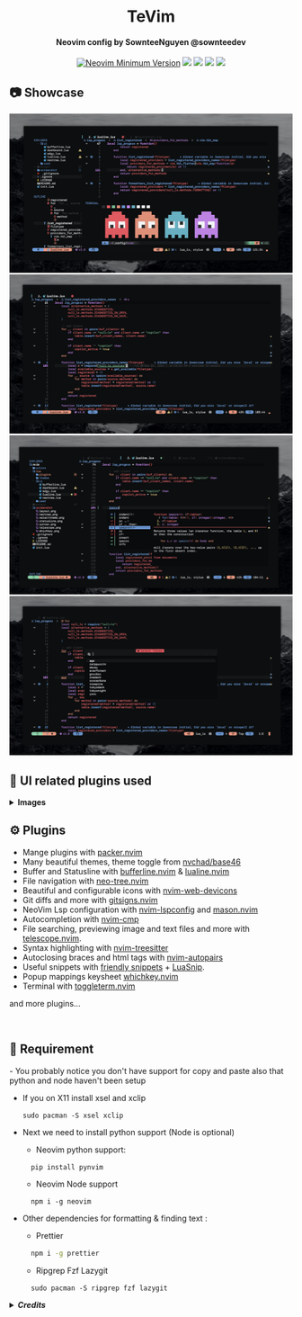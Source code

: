 <h1 align="center">TeVim</h1>

<h4 align="center">Neovim config by SownteeNguyen @sownteedev</h2>

<div align="center">
 
[![Neovim Minimum Version](https://img.shields.io/badge/Neovim-Nightly-blueviolet.svg?style=for-the-badge&logo=Neovim&color=90E59A&logoColor=white)](https://github.com/neovim/neovim)
![](https://img.shields.io/github/last-commit/sownteedev/TeVim?&style=for-the-badge&color=C9CBFF&logoColor=D9E0EE&labelColor=302D41)
![](https://img.shields.io/github/stars/sownteedev/TeVim?style=for-the-badge&logo=starship&color=8bd5ca&logoColor=D9E0EE&labelColor=302D41)
[![](https://img.shields.io/github/repo-size/sownteedev/TeVim?color=%23DDB6F2&label=SIZE&logo=codesandbox&style=for-the-badge&logoColor=D9E0EE&labelColor=302D41)](https://github.com/sownteedev/TeVim)
<a href="https://discordapp.com/users/745732774027198554"><img src="https://img.shields.io/badge/Discord-7289DA?style=for-the-badge&logo=discord&logoColor=white"/></a>
</div>
  
## 📷 Showcase

<img src="screenshot/layout.png">
<img src="screenshot/syntax.png">
<img src="screenshot/completion.png">
<img src="screenshot/selecttheme.png">

## 🔌 UI related plugins used

<details><summary> <b>Images</b></summary>

<h4> Neotree.lua </h3>

<img src="screenshot/neotree.png">

<h4> Telescope-nvim </h3>

A fuzzy file finder, picker, sorter, previewer and much more:

<img src="screenshot/telescope.png">

<h4> Statusline with Lualine.nvim </h3>

<img src="screenshot/statusline.png">

<h4> Show bindkeys with Whichkey </h3>

<img src="screenshot/wk.png">

</details>

## ⚙️ Plugins

- Mange plugins with [packer.nvim](https://github.com/wbthomason/packer.nvim)
- Many beautiful themes, theme toggle from [nvchad/base46](https://github.com/NvChad/base46)
- Buffer and Statusline with [bufferline.nvim](https://github.com/akinsho/bufferline.nvim) & [lualine.nvim](https://github.com/nvim-lualine/lualine.nvim)
- File navigation with [neo-tree.nvim](https://github.com/nvim-neo-tree/neo-tree.nvim)
- Beautiful and configurable icons with [nvim-web-devicons](https://github.com/kyazdani42/nvim-web-devicons)
- Git diffs and more with [gitsigns.nvim](https://github.com/lewis6991/gitsigns.nvim)
- NeoVim Lsp configuration with [nvim-lspconfig](https://github.com/neovim/nvim-lspconfig) and [mason.nvim](https://github.com/williamboman/mason.nvim)
- Autocompletion with [nvim-cmp](https://github.com/hrsh7th/nvim-cmp)
- File searching, previewing image and text files and more with [telescope.nvim](https://github.com/nvim-telescope/telescope.nvim).
- Syntax highlighting with [nvim-treesitter](https://github.com/nvim-treesitter/nvim-treesitter)
- Autoclosing braces and html tags with [nvim-autopairs](https://github.com/windwp/nvim-autopairs)
- Useful snippets with [friendly snippets](https://github.com/rafamadriz/friendly-snippets) + [LuaSnip](https://github.com/L3MON4D3/LuaSnip).
- Popup mappings keysheet [whichkey.nvim](https://github.com/folke/which-key.nvim)
- Terminal with [toggleterm.nvim](https://github.com/akinsho/toggleterm.nvim)

and more plugins...

<br>
<h2>🔎 Requirement</h2>
- You probably notice you don't have support for copy and paste also that python and node haven't been setup
  
  - If you on X11 install xsel and xclip
    
    ```
    sudo pacman -S xsel xclip
    ```

- Next we need to install python support (Node is optional)
  - Neovim python support:
  ```
    pip install pynvim
  ```
  - Neovim Node support
  ```
    npm i -g neovim
  ```
- Other dependencies for formatting & finding text :

  - Prettier

  ```bash
    npm i -g prettier
  ```

  - Ripgrep Fzf Lazygit

  ```
    sudo pacman -S ripgrep fzf lazygit
  ```

<details><summary> <b><i>Credits</b></i></summary>

- [Nvchad](https://github.com/nvchad/base46) helped me with NeoVim themes

</details>
